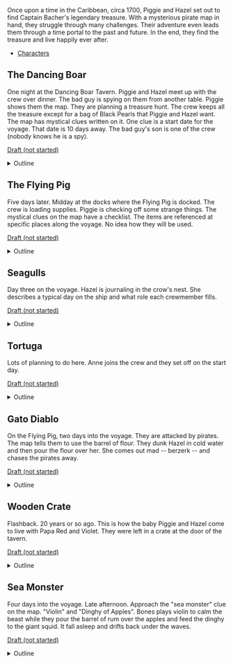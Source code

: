 Once upon a time in the Caribbean, circa 1700, Piggie and Hazel set out to find Captain Bacher's legendary treasure. 
With a mysterious pirate map in hand, they struggle through many challenges. Their adventure even leads them through a time 
portal to the past and future. In the end, they find the treasure and live happily ever after.

  - [Characters](CHARACTERS.md)

## The Dancing Boar

One night at the Dancing Boar Tavern. Piggie and Hazel meet up with the crew over dinner. The bad guy is spying on them from another table. 
Piggie shows them the map. They are planning a treasure hunt. The crew keeps all the treasure except for a bag of
Black Pearls that Piggie and Hazel want. The map has mystical clues written on it. One clue is a start date for the
voyage. That date is 10 days away. The bad guy's son is one of the crew (nobody knows he is a spy).

[Draft (not started)](README.md#the-dancing-boar)
<details><summary>Outline</summary>
The story opens at the Dancing Boar tavern owned by Piggie and Hazel's family. John McCracken (bad guy) enters the tavern and hides at a 
table to spy on the meeting Piggie is having with the new crew.

We meet the prospective crew. Piggie tells them they are going after Bacher's treasure. They have a map that Piggie's dad took from the 
Captain when Piggie's dad escaped his captors. Piggie shows them all the map. It has mysterious clues written on it. It is only half a map. 
The last clue says they'll find the rest of the map.

Piggie and Hazel want only the bag of "Black Pearls" in the chest. The rest of the treasure will be split evenly among the crew. 

There is a date on the map. Nobody understands why. The journey begins in Tortuga in 10 days. Tortuga is three days sailing from their home port.

After the meeting, we learn that John McCracken's son, Paul, is one of the crew. He'll be sending written updates with his parrot, Booty. We see 
Booty deliver a message in the scene. We learn that John intends to rob Piggie of the treasure -- that he was there the night that Red took the map.
</details>

## The Flying Pig

Five days later. Midday at the docks where the Flying Pig is docked. The crew is loading supplies. Piggie is checking off some strange things. The 
mystical clues on the map have a checklist. The items are referenced at specific places along the voyage. No idea how they will be used.

[Draft (not started)](README.md#the-flying-pig)
<details><summary>Outline</summary>
Piggie has a checklist of items that are being loaded on the ship. There are some strange items. Piggie explains to Paul that the map references these 
items at different points, like "use dinghy of apples" and "barrel of flour." The corner of the map has a shopping list. Bones comes aboard with his 
  violin, and Piggie checks it off.
</details>

## Seagulls

Day three on the voyage. Hazel is journaling in the crow's nest. She describes a typical day on the ship and what role each crewmember fills.

[Draft (not started)](README.md#seagulls)
<details><summary>Outline</summary>
Hazel is up in the crow's nest journaling on day three. She describes the boat and crew activities below. She describes the duties and that Piggie 
is the cook and prepares wonderful meals at night. Bones plays his violin. 

Hazel describes Piggie's "going to bed" routine.
</details>

## Tortuga

Lots of planning to do here. Anne joins the crew and they set off on the start day.

[Draft (not started)](README.md#seagulls)
<details><summary>Outline</summary>
They rescue their voodoo mystic, Anne. Scene to be determined. Anne joins the crew. They set off at sunrise on the appointed day.
</details>

## Gato Diablo

On the Flying Pig, two days into the voyage. They are attacked by pirates. The map tells them to use the barrel of flour. They dunk Hazel
in cold water and then pour the flour over her. She comes out mad -- berzerk -- and chases the pirates away.

[Draft (not started)](README.md#gato-diablo)
<details><summary>Outline</summary>
They approach the coordinates of the first hints on the map: "barrel of flour" and "Diablo Gato". Pirates attack them. Piggie shows Anne the map. Anne tells them the lore of Diablo Gato. A great, white, devil cat that walks the water and eats everyone in her path.

The crew pours cold water over Hazel and drops her in the flour barrel. When the pirates open the door, they are greeted by a growl from the darkness. Hazel is berzerk with anger and leaps out at them. She is ghostly white from the flour. The pirates shout "Diablo Gato" and flee.

Later that evening, Hazel is cleaning herself and has calmed down. Piggie has made her a special apology dish.
</details>

## Wooden Crate

Flashback. 20 years or so ago. This is how the baby Piggie and Hazel come to live with Papa Red and Violet. They were left in a crate at the door of the tavern.

[Draft (not started)](README.md#gato-diablo)
<details><summary>Outline</summary>
Red and Violet washing dishes. Knock at the door. Nobody there, but crate and Hazel giggles. Note says to love Piggie and Hazel that a
life at sea is no place for them. Red picks up Hazel and reads her heart-necklace. Piggie roots out from under the blanket.
</details>

## Sea Monster

Four days into the voyage. Late afternoon. Approach the "sea monster" clue on the map. "Violin" and "Dinghy of Apples". Bones plays violin
to calm the beast while they pour the barrel of rum over the apples and feed the dinghy to the giant squid. It fall asleep
and drifts back under the waves.

[Draft (not started)](README.md#sea-monster)
<details><summary>Outline</summary>
Our heroes face the giant squid. They have kept the smelly dinghy of apples on the ship. The map has the clues "violin" and "rum" and "dinghy of apples". Anne has lore -- giant squid that appears on full moon nights.

Piggie commands lowering the sails for the evening. The squid attacks.

Bones stands on the side of the ship and plays the violin. The beast calms and listens. Piggie has an idea. He commands them to pour the two barrels of rum over the apples. Then lowers the putrid boat over the side. Bones continues to play, but the squid is attracted to the smelly apples. It gobbles up the boat of apples.

The squid begins to sway drunkenly with the music. It slides back under the water to sleep off the rum.

Piggie commands half-sail and stays up the night to leave the squid behind.
</details>
